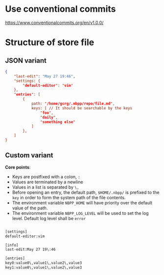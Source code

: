 # Use conventional commits
https://www.conventionalcommits.org/en/v1.0.0/

# Structure of store file
## JSON variant
```json
{
    "last-edit": "May 27 19:46",
    "settings: {
        "default-editor": "vim"
    },
    "entries": [
        {
            path: "/home/gcrg/.nbpp/repo/file.md",
            keys: [ // It should be searchable by the keys
                "foo",
                "daily",
                "something else"
            ]
        },
    ]
}
```

## Custom variant
**Core points**:
* Keys are postfixed with a colon, `:`
* Values are terminated by a newline
* Values in a list is separated by `\,`
* Before opening an entry, the default path, `$HOME/.nbpp/` is prefixed to the
  `key` in order to form the system path of the file contents.
* The environment variable `NBPP_HOME` will have priority over the default value
  of the path.
* The environment variable `NBPP_LOG_LEVEL` will be used to set the log level.
  Default log level shall be `error`
```txt

[settings]
default-editor:vim

[info]
last-edit:May 27 19\:46

[entries]
key0:value0\,value1\,value2\,value3
key1:value0\,value1\,value2\,value3

```
